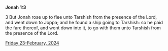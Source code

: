 **Jonah 1:3**

3 But Jonah rose up to flee unto Tarshish from the presence of the Lord, and went down to Joppa; and he found a ship going to Tarshish: so he paid the fare thereof, and went down into it, to go with them unto Tarshish from the presence of the Lord.

[Friday 23-February, 2024](https://getbible.life/kjv/Jonah/1/3)
